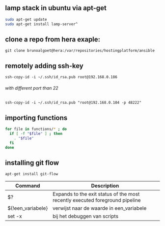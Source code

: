 ## lamp stack in ubuntu via apt-get
```bash
sudo apt-get update
sudo apt-get install lamp-server^
```
## clone a repo from hera exaple:
`git clone brunoalgoet@hera:/var/repositories/hostingplatform/ansible`
## remotely adding ssh-key 
`ssh-copy-id -i ~/.ssh/id_rsa.pub root@192.168.0.186`
###### with different port than 22
`ssh-copy-id -i ~/.ssh/id_rsa.pub "root@192.168.0.104 -p 48222"`
## importing functions
```bash
for file in functions/* ; do
  if [ -f "$file" ] ; then
    . "$file"
  fi
done
```
## installing git flow
`apt-get install git-flow`

| Command | Description |
| ------- | ------ |
| $? |  Expands to the exit status of the most recently executed foreground pipeline |
| ${!een_variabele} | verwijst naar de waarde in een_variabele|
| set -x | bij het debuggen van scripts |

